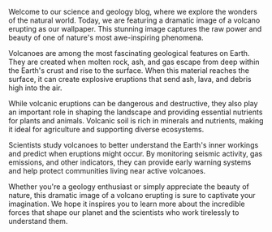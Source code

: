 <!--
Write me content for website with wallpaper "A dramatic image of a volcano erupting for a science or geology blog"
-->

<!--font:Open Sans-->

Welcome to our science and geology blog, where we explore the wonders of the natural world. Today, we are featuring a dramatic image of a volcano erupting as our wallpaper. This stunning image captures the raw power and beauty of one of nature's most awe-inspiring phenomena.

Volcanoes are among the most fascinating geological features on Earth. They are created when molten rock, ash, and gas escape from deep within the Earth's crust and rise to the surface. When this material reaches the surface, it can create explosive eruptions that send ash, lava, and debris high into the air.

While volcanic eruptions can be dangerous and destructive, they also play an important role in shaping the landscape and providing essential nutrients for plants and animals. Volcanic soil is rich in minerals and nutrients, making it ideal for agriculture and supporting diverse ecosystems.

Scientists study volcanoes to better understand the Earth's inner workings and predict when eruptions might occur. By monitoring seismic activity, gas emissions, and other indicators, they can provide early warning systems and help protect communities living near active volcanoes.

Whether you're a geology enthusiast or simply appreciate the beauty of nature, this dramatic image of a volcano erupting is sure to captivate your imagination. We hope it inspires you to learn more about the incredible forces that shape our planet and the scientists who work tirelessly to understand them.
